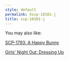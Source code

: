 ```yaml
---
style: default
permalink: Xscp-10101-j
title: scp-10101-j
---
```

You may also like:

[SCP-1793: A Happy Bunny](http://scp-wiki.net/scp-1793)

[Girls' Night Out: Dressing Up](http://scp-wiki.net/dressing-up)
